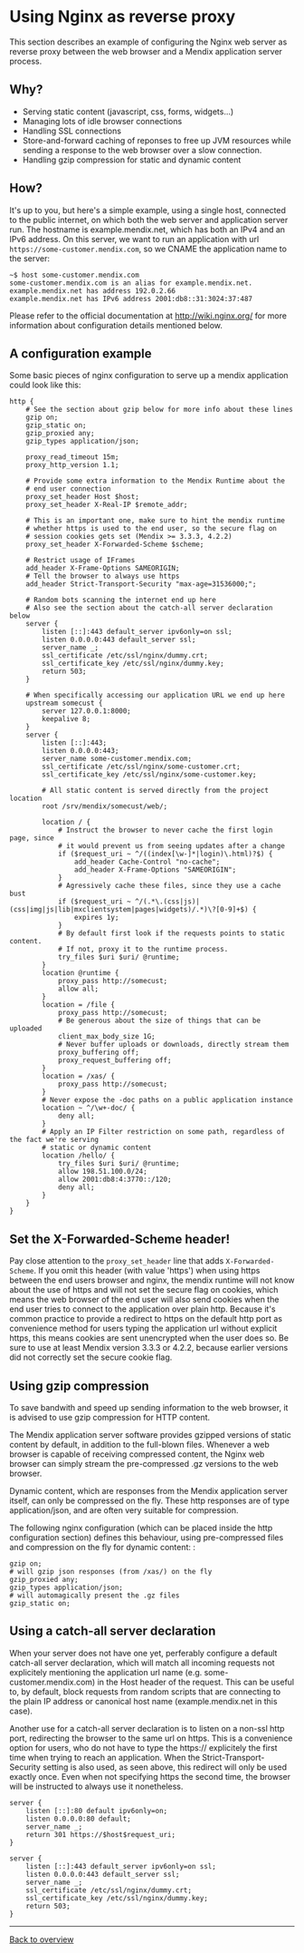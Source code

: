 # Using Nginx as reverse proxy

This section describes an example of configuring the Nginx web server as reverse proxy between the web browser and a Mendix application server process.

## Why?

 * Serving static content (javascript, css, forms, widgets...)
 * Managing lots of idle browser connections
 * Handling SSL connections
 * Store-and-forward caching of reponses to free up JVM resources while sending a response to the web browser over a slow connection.
 * Handling gzip compression for static and dynamic content

## How?

It's up to you, but here's a simple example, using a single host, connected to the public internet, on which both the web server and application server run. The hostname is example.mendix.net, which has both an IPv4 and an IPv6 address. On this server, we want to run an application with url `https://some-customer.mendix.com`, so we CNAME the application name to the server:

    ~$ host some-customer.mendix.com
    some-customer.mendix.com is an alias for example.mendix.net.
    example.mendix.net has address 192.0.2.66
    example.mendix.net has IPv6 address 2001:db8::31:3024:37:487

Please refer to the official documentation at http://wiki.nginx.org/ for more information about configuration details mentioned below.

## A configuration example

Some basic pieces of nginx configuration to serve up a mendix application could look like this:

    http {
        # See the section about gzip below for more info about these lines
        gzip on;
        gzip_static on;
        gzip_proxied any;
        gzip_types application/json;

        proxy_read_timeout 15m;
        proxy_http_version 1.1;

        # Provide some extra information to the Mendix Runtime about the
        # end user connection
        proxy_set_header Host $host;
        proxy_set_header X-Real-IP $remote_addr;

        # This is an important one, make sure to hint the mendix runtime
        # whether https is used to the end user, so the secure flag on
        # session cookies gets set (Mendix >= 3.3.3, 4.2.2)
        proxy_set_header X-Forwarded-Scheme $scheme;

        # Restrict usage of IFrames
        add_header X-Frame-Options SAMEORIGIN;
        # Tell the browser to always use https
        add_header Strict-Transport-Security "max-age=31536000;";

        # Random bots scanning the internet end up here
        # Also see the section about the catch-all server declaration below
        server {
            listen [::]:443 default_server ipv6only=on ssl;
            listen 0.0.0.0:443 default_server ssl;
            server_name _;
            ssl_certificate /etc/ssl/nginx/dummy.crt;
            ssl_certificate_key /etc/ssl/nginx/dummy.key;
            return 503;
        }

        # When specifically accessing our application URL we end up here
        upstream somecust {
            server 127.0.0.1:8000;
            keepalive 8;
        }
        server {
            listen [::]:443;
            listen 0.0.0.0:443;
            server_name some-customer.mendix.com;
            ssl_certificate /etc/ssl/nginx/some-customer.crt;
            ssl_certificate_key /etc/ssl/nginx/some-customer.key;

            # All static content is served directly from the project location
            root /srv/mendix/somecust/web/;

            location / {
                # Instruct the browser to never cache the first login page, since
                # it would prevent us from seeing updates after a change
                if ($request_uri ~ ^/((index[\w-]*|login)\.html)?$) {
                    add_header Cache-Control "no-cache";
                    add_header X-Frame-Options "SAMEORIGIN";
                }
                # Agressively cache these files, since they use a cache bust
                if ($request_uri ~ ^/(.*\.(css|js)|(css|img|js|lib|mxclientsystem|pages|widgets)/.*)\?[0-9]+$) {
                    expires 1y;
                }
                # By default first look if the requests points to static content.
                # If not, proxy it to the runtime process.
                try_files $uri $uri/ @runtime;
            }
            location @runtime {
                proxy_pass http://somecust;
                allow all;
            }
            location = /file {
                proxy_pass http://somecust;
                # Be generous about the size of things that can be uploaded
                client_max_body_size 1G;
                # Never buffer uploads or downloads, directly stream them
                proxy_buffering off;
                proxy_request_buffering off;
            }
            location = /xas/ {
                proxy_pass http://somecust;
            }
            # Never expose the -doc paths on a public application instance
            location ~ ^/\w+-doc/ {
                deny all;
            }
            # Apply an IP Filter restriction on some path, regardless of the fact we're serving
            # static or dynamic content
            location /hello/ {
                try_files $uri $uri/ @runtime;
                allow 198.51.100.0/24;
                allow 2001:db8:4:3770::/120;
                deny all;
            }
        }
    }

## Set the X-Forwarded-Scheme header!

Pay close attention to the `proxy_set_header` line that adds `X-Forwarded-Scheme`. If you omit this header (with value 'https') when using https between the end users browser and nginx, the mendix runtime will not know about the use of https and will not set the secure flag on cookies, which means the web browser of the end user will also send cookies when the end user tries to connect to the application over plain http. Because it's common practice to provide a redirect to https on the default http port as convenience method for users typing the application url without explicit https, this means cookies are sent unencrypted when the user does so. Be sure to use at least Mendix version 3.3.3 or 4.2.2, because earlier versions did not correctly set the secure cookie flag.

## Using gzip compression

To save bandwith and speed up sending information to the web browser, it is advised to use gzip compression for HTTP content.

The Mendix application server software provides gzipped versions of static content by default, in addition to the full-blown files. Whenever a web browser is capable of receiving compressed content, the Nginx web browser can simply stream the pre-compressed .gz versions to the web browser.

Dynamic content, which are responses from the Mendix application server itself, can only be compressed on the fly. These http responses are of type application/json, and are often very suitable for compression.

The following nginx configuration (which can be placed inside the http configuration section) defines this behaviour, using pre-compressed files and compression on the fly for dynamic content: :

    gzip on;
    # will gzip json responses (from /xas/) on the fly
    gzip_proxied any;
    gzip_types application/json;
    # will automagically present the .gz files
    gzip_static on;

## Using a catch-all server declaration

When your server does not have one yet, perferably configure a default catch-all server declaration, which will match all incoming requests not explicitely mentioning the application url name (e.g. some-customer.mendix.com) in the Host header of the request. This can be useful to, by default, block requests from random scripts that are connecting to the plain IP address or canonical host name (example.mendix.net in this case).

Another use for a catch-all server declaration is to listen on a non-ssl http port, redirecting the browser to the same url on https. This is a convenience option for users, who do not have to type the https:// explicitely the first time when trying to reach an application. When the Strict-Transport-Security setting is also used, as seen above, this redirect will only be used exactly once. Even when not specifying https the second time, the browser will be instructed to always use it nonetheless.

    server {
        listen [::]:80 default ipv6only=on;
        listen 0.0.0.0:80 default;
        server_name _;
        return 301 https://$host$request_uri;
    }

    server {
        listen [::]:443 default_server ipv6only=on ssl;
        listen 0.0.0.0:443 default_server ssl;
        server_name _;
        ssl_certificate /etc/ssl/nginx/dummy.crt;
        ssl_certificate_key /etc/ssl/nginx/dummy.key;
        return 503;
    }

- - -

[Back to overview](README.md)
